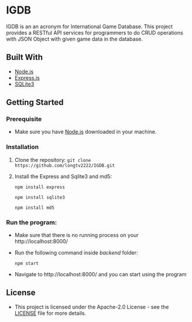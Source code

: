 # IGDB

IGDB is an an acronym for International Game Database. This project provides a RESTful API services for programmers to do CRUD operations with JSON Object with given game data in the database.

## Built With
- [Node.js](https://nodejs.org/en/)
- [Express.js](https://expressjs.com/)
- [SQLite3](https://www.sqlite.org/index.html)
## Getting Started

### Prerequisite
- Make sure you have [Node.js](https://nodejs.org/) downloaded in your machine.

### Installation
1. Clone the repository:
    ```git clone https://github.com/longtv2222/IGDB.git```
2. Install the Express and Sqlite3 and md5:

    ```npm install express```
    
    ```npm install sqlite3```
    
    ```npm install md5```

### Run the program:
* Make sure that there is no running process on your http://localhost:8000/
* Run the following command inside _backend_ folder:
  
   ``` npm start ```
   
* Navigate to http://localhost:8000/ and you can start using the program

## License
* This project is licensed under the Apache-2.0 License - see the [LICENSE](https://github.com/longtv2222/IGDB/blob/master/LICENSE) file for more details.
